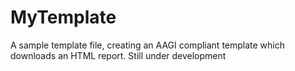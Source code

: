 # MyTemplate
A sample template file, creating an AAGI compliant template which downloads an HTML report. Still under development
